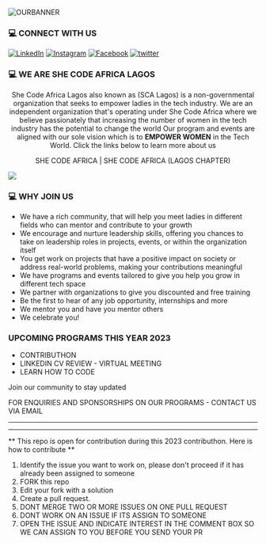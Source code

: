 
![OURBANNER](https://github.com/SCALagos/SCALagos/blob/main/profilebanner.gif)

### 💻 CONNECT WITH US 

<a href="https://linkedin.com/company/she-code-africa-lagos">
  <img src="https://img.shields.io/badge/linkedin-%230077B5.svg?style=for-the-badge&logo=linkedin&logoColor=white" alt="LinkedIn"></a>
  
<a href="https://instagram.com/shecodeafricalagos">
  <img src="https://img.shields.io/badge/Instagram-E4405F?style=for-the-badge&logo=instagram&logoColor=white" alt="Instagram"></a>
  
<a href="https://facebook.com/scalagoschapter/">
  <img src="https://img.shields.io/badge/Facebook-1877F2?style=for-the-badge&logo=facebook&logoColor=white" alt="Facebook"></a>
  
<a href="https://twitter.com/SCALagosChapter">
  <img src="https://img.shields.io/badge/X-000000?style=for-the-badge&logo=x&logoColor=white" alt="twitter"></a>
  

### 💻 WE ARE SHE CODE AFRICA LAGOS

<div align='center'>

She Code Africa Lagos also known as (SCA Lagos) is a non-governmental organization that seeks to empower ladies in the tech industry. We are an independent organization that's operating under She Code Africa where we believe passionately that increasing the number of women in the tech industry has the potential to change the world Our program and events are aligned with our sole vision which is to **EMPOWER WOMEN** in the Tech World. Click the links below to learn more about us

 SHE CODE AFRICA    |  SHE CODE AFRICA (LAGOS CHAPTER)
 
</div>

<img src='https://github.com/SCALagos/SCALagos/blob/main/joinus.png?raw=true'>


### 💻 WHY JOIN US

- We have a rich community, that will help you meet ladies in different fields who can mentor and contribute to your growth
- We encourage and nurture leadership skills, offering you chances to take on leadership roles in projects, events, or within the organization itself
- You get work on projects that have a positive impact on society or address real-world problems, making your contributions meaningful
- We have programs and events tailored to give you help you grow in different tech space
- We partner with organizations to give you discounted and free training
- Be the first to hear of any job opportunity, internships and more
- We mentor you and have you mentor others
- We celebrate you!


### UPCOMING PROGRAMS THIS YEAR 2023
- CONTRIBUTHON 
- LINKEDIN CV REVIEW - VIRTUAL MEETING
- LEARN HOW TO CODE
  
Join our community to stay updated 


FOR ENQUIRIES AND SPONSORSHIPS ON OUR PROGRAMS - CONTACT US VIA EMAIL


<hr><hr>


** This repo is open for contribution during this 2023 contributhon. Here is how to contribute **
 1. Identify the issue you want to work on, please don't proceed if it has already been assigned to someone
 1. FORK this repo
 1. Edit your fork with a solution
 1. Create a pull request. 
  1. DONT MERGE TWO OR MORE ISSUES ON ONE PULL REQUEST
  1. DONT WORK ON AN ISSUE IF ITS ASSIGN TO SOMEONE
  1. OPEN THE ISSUE AND INDICATE INTEREST IN THE COMMENT BOX SO WE CAN ASSIGN TO YOU BEFORE YOU SEND YOUR PR



<!--
**SCALagos/SCALagos** is a ✨ _special_ ✨ repository because its `README.md` (this file) appears on your GitHub profile.

Here are some ideas to get you started:

- 🔭 I’m currently working on ...
- 🌱 I’m currently learning ...
- 👯 I’m looking to collaborate on ...
- 🤔 I’m looking for help with ...
- 💬 Ask me about ...
- 📫 How to reach me: ...
- 😄 Pronouns: ...
- ⚡ Fun fact: ...
-->
